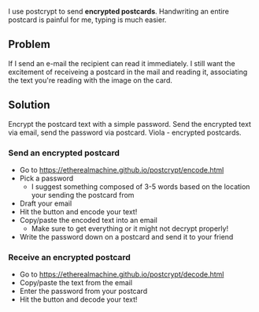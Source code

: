 I use postcrypt to send **encrypted postcards**. Handwriting an entire postcard is painful for me, typing is much easier.

## Problem
If I send an e-mail the recipient can read it immediately. I still want the excitement of receiveing a postcard in the mail and reading it, associating the text you're reading with the image on the card.

## Solution
Encrypt the postcard text with a simple password. Send the encrypted text via email, send the password via postcard. Viola - encrypted postcards.

### Send an encrypted postcard
* Go to https://etherealmachine.github.io/postcrypt/encode.html
* Pick a password
  * I suggest something composed of 3-5 words based on the location your sending the postcard from
* Draft your email
* Hit the button and encode your text!
* Copy/paste the encoded text into an email
  * Make sure to get everything or it might not decrypt properly!
* Write the password down on a postcard and send it to your friend

### Receive an encrypted postcard
* Go to https://etherealmachine.github.io/postcrypt/decode.html
* Copy/paste the text from the email
* Enter the password from your postcard
* Hit the button and decode your text!
